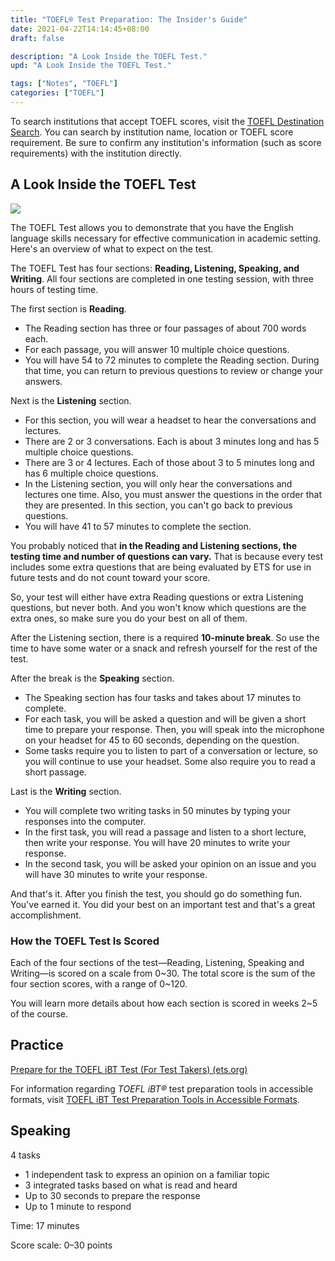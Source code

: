 ```yaml
---
title: "TOEFL® Test Preparation: The Insider's Guide"
date: 2021-04-22T14:14:45+08:00
draft: false

description: "A Look Inside the TOEFL Test."
upd: "A Look Inside the TOEFL Test."

tags: ["Notes", "TOEFL"]
categories: ["TOEFL"]
---
```


<!--more-->

To search institutions that accept TOEFL scores, visit the [TOEFL Destination Search](http://www.toeflgoanywhere.org/search-who-accepts-toefl). You can search by institution name, location or TOEFL score requirement. Be sure to confirm any institution's information (such as score requirements) with the institution directly.

## A Look Inside the TOEFL Test

![](https://moocs.unipus.cn/files/course/2019/10-15/104044ca0e33859752.png)

The TOEFL Test allows you to demonstrate that you have the English language skills necessary for effective communication in academic setting. Here's an overview of what to expect on the test.

The TOEFL Test has four sections: **Reading, Listening, Speaking, and Writing**. All four sections are completed in one testing session, with three hours of testing time.

The first section is **Reading**.

- The Reading section has three or four passages of about 700 words each.
- For each passage, you will answer 10 multiple choice questions.
- You will have 54 to 72 minutes to complete the Reading section. During that time, you can return to previous questions to review or change your answers.

Next is the **Listening** section.

- For this section, you will wear a headset to hear the conversations and lectures.
- There are 2 or 3 conversations. Each is about 3 minutes long and has 5 multiple choice questions.
- There are 3 or 4 lectures. Each of those about 3 to 5 minutes long and has 6 multiple choice questions.
- In the Listening section, you will only hear the conversations and lectures one time. Also, you must answer the questions in the order that they are presented. In this section, you can't go back to previous questions.
- You will have 41 to 57 minutes to complete the section.

You probably noticed that **in the Reading and Listening sections, the testing time and number of questions can vary.** That is because every test includes some extra questions that are being evaluated by ETS for use in future tests and do not count toward your score.

So, your test will either have extra Reading questions or extra Listening questions, but never both. And you won't know which questions are the extra ones, so make sure you do your best on all of them.

After the Listening section, there is a required **10-minute break**. So use the time to have some water or a snack and refresh yourself for the rest of the test.

After the break is the **Speaking** section.

- The Speaking section has four tasks and takes about 17 minutes to complete.
- For each task, you will be asked a question and will be given a short time to prepare your response. Then, you will speak into the microphone on your headset for 45 to 60 seconds, depending on the question.
- Some tasks require you to listen to part of a conversation or lecture, so you will continue to use your headset. Some also require you to read a short passage.

Last is the **Writing** section.

- You will complete two writing tasks in 50 minutes by typing your responses into the computer.
- In the first task, you will read a passage and listen to a short lecture, then write your response. You will have 20 minutes to write your response.
- In the second task, you will be asked your opinion on an issue and you will have 30 minutes to write your response.

And that's it. After you finish the test, you should go do something fun. You've earned it. You did your best on an important test and that's a great accomplishment.

### How the TOEFL Test Is Scored

Each of the four sections of the test—Reading, Listening, Speaking and Writing—is scored on a scale from 0~30. The total score is the sum of the four section scores, with a range of 0~120.

You will learn more details about how each section is scored in weeks 2~5 of the course.

## Practice

[Prepare for the TOEFL iBT Test (For Test Takers) (ets.org)](https://www.ets.org/toefl/test-takers/ibt/prepare/)

For information regarding *TOEFL iBT®* test preparation tools in accessible formats, visit [TOEFL iBT Test Preparation Tools in Accessible Formats](https://www.ets.org/toefl/ibt/register/disabilities/test_preparation/).

## Speaking

4 tasks

- 1 independent task to express an opinion on a familiar topic
- 3 integrated tasks based on what is read and heard
- Up to 30 seconds to prepare the response
- Up to 1 minute to respond

Time: 17 minutes

Score scale: 0–30 points



